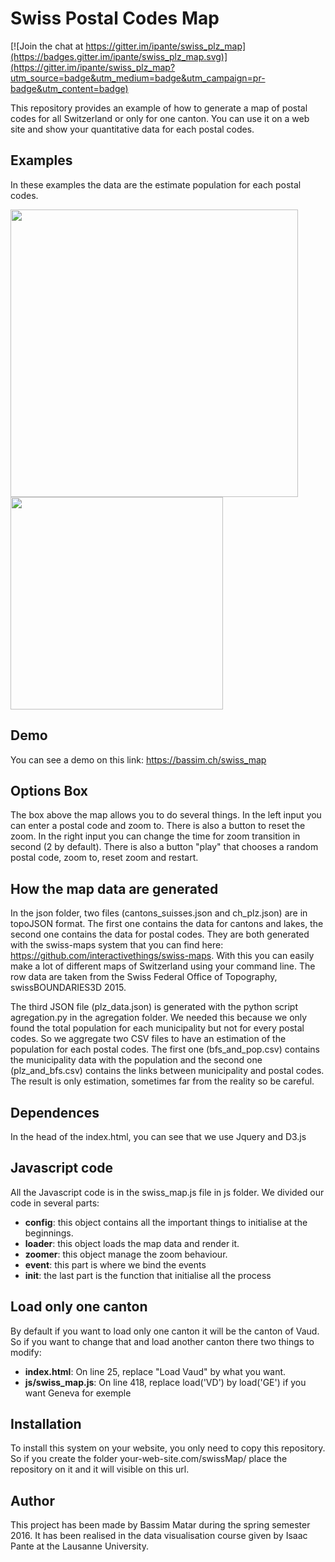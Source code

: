 # Swiss Postal Codes Map

[![Join the chat at https://gitter.im/ipante/swiss_plz_map](https://badges.gitter.im/ipante/swiss_plz_map.svg)](https://gitter.im/ipante/swiss_plz_map?utm_source=badge&utm_medium=badge&utm_campaign=pr-badge&utm_content=badge)

This repository provides an example of how to generate a map of postal codes for all Switzerland or only for one canton.
You can use it on a web site and show your quantitative data for each postal codes.

Examples
--------------------------------------
In these examples the data are the estimate population for each postal codes.

<img src="https://cloud.githubusercontent.com/assets/14947215/15290833/403088d8-1b7b-11e6-97a2-ad9a4a4208c9.png" width="460" align="top">
<img src="https://cloud.githubusercontent.com/assets/14947215/15447895/c3f8b8ba-1f50-11e6-9133-63b39db3b7a7.png" width="340" align="top">

Demo
--------------------------------------
You can see a demo on this link: https://bassim.ch/swiss_map

Options Box
--------------------------------------
The box above the map allows you to do several things.
In the left input you can enter a postal code and zoom to. There is also a button to reset the zoom.
In the right input you can change the time for zoom transition in second (2 by default).
There is also a button "play" that chooses a random postal code, zoom to, reset zoom and restart.

How the map data are generated
--------------------------------------

In the json folder, two files (cantons_suisses.json and ch_plz.json) are in topoJSON format. The first one contains the data for cantons and lakes, the second one contains the data for postal codes. They are both generated with the swiss-maps system that you can find here: https://github.com/interactivethings/swiss-maps. With this you can easily make a lot of different maps of Switzerland using your command line. The row data are taken from the Swiss Federal Office of Topography, swissBOUNDARIES3D 2015.

The third JSON file (plz_data.json) is generated with the python script agregation.py in the agregation folder. We needed this because we only found the total population for each municipality but not for every postal codes. So we aggregate two CSV files to have an estimation of the population for each postal codes. The first one (bfs_and_pop.csv) contains the municipality data with the population and the second one (plz_and_bfs.csv) contains the links between municipality and postal codes. The result is only estimation, sometimes far from the reality so be careful.

Dependences
--------------------------------------
In the head of the index.html, you can see that we use Jquery and D3.js

Javascript code
--------------------------------------
All the Javascript code is in the swiss_map.js file in js folder.
We divided our code in several parts:
- **config**: this object contains all the important things to initialise at the beginnings.
- **loader**: this object loads the map data and render it.
- **zoomer**: this object manage the zoom behaviour.
- **event**: this part is where we bind the events
- **init**: the last part is the function that initialise all the process

Load only one canton
--------------------------------------
By default if you want to load only one canton it will be the canton of Vaud. So if you want to change that and load another canton there two things to modify:
- **index.html**: On line 25, replace "Load Vaud" by what you want.
- **js/swiss_map.js**: On line 418, replace load('VD') by load('GE') if you want Geneva for exemple

Installation
--------------------------------------
To install this system on your website, you only need to copy this repository.
So if you create the folder your-web-site.com/swissMap/ place the repository on it and it will visible on this url.

Author
--------------------------------------
This project has been made by Bassim Matar during the spring semester 2016. It has been realised in the data visualisation course given by Isaac Pante at the Lausanne University.

